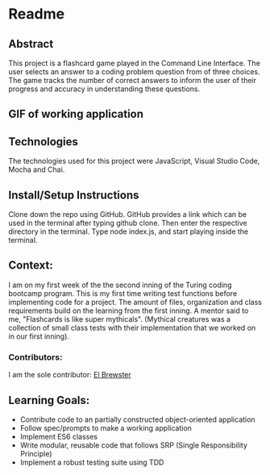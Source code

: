 # Readme

## Abstract

This project is a flashcard game played in the Command Line Interface. The user selects an answer to a coding problem question from of three choices. The game tracks the number of correct answers to inform the user of their progress and accuracy in understanding these questions.

## GIF of working application

## Technologies
The technologies used for this project were JavaScript, Visual Studio Code, Mocha and Chai.

## Install/Setup Instructions
Clone down the repo using GitHub. GitHub provides a link which can be used in the terminal after typing github clone. Then enter the respective directory in the terminal. Type node index.js, and start playing inside the terminal.

## Context:
I am on my first week of the the second inning of the Turing coding bootcamp program. This is my first time writing test functions before implementing code for a project. The amount of files, organization and class requirements build on the learning from the first inning. A mentor said to me, "Flashcards is like super mythicals". (Mythical creatures was a collection of small class tests with their implementation that we worked on in our first inning).

### Contributors:
I am the sole contributor:
[El Brewster](https://github.com/ElBrewster)

## Learning Goals:
* Contribute code to an partially constructed object-oriented application
* Follow spec/prompts to make a working application
* Implement ES6 classes
* Write modular, reusable code that follows SRP (Single Responsibility Principle)
* Implement a robust testing suite using TDD
